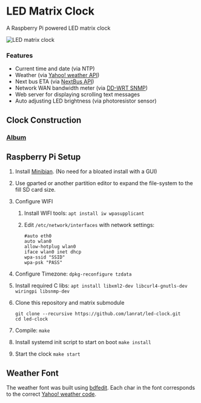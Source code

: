# LED Matrix Clock

A Raspberry Pi powered LED matrix clock

![LED matrix clock](http://i.imgur.com/qxTNKxv.jpg)

### Features
* Current time and date (via NTP)
* Weather (via [Yahoo! weather API](https://developer.yahoo.com/weather/))
* Next bus ETA (via [NextBus API](https://www.nextbus.com/))
* Network WAN bandwidth meter (via [DD-WRT SNMP](http://www.dd-wrt.com/wiki/index.php/SNMP))
* Web server for displaying scrolling text messages
* Auto adjusting LED brightness (via photoresistor sensor)


## Clock Construction
### [Album](http://imgur.com/a/v690h)


## Raspberry Pi Setup
1. Install [Minibian](https://minibianpi.wordpress.com/). (No need for a bloated install with a GUI)
2. Use gparted or another partition editor to expand the file-system to the fill SD card size.
3. Configure WIFI

   1. Install WIFI tools: `apt install iw wpasupplicant`
   2. Edit `/etc/network/interfaces` with network settings:

      ```
      #auto eth0  
      auto wlan0  
      allow-hotplug wlan0  
      iface wlan0 inet dhcp  
      wpa-ssid "SSID"  
      wpa-psk "PASS"
      ```
4. Configure Timezone: `dpkg-reconfigure tzdata`
5. Install required C libs: `apt install libxml2-dev libcurl4-gnutls-dev wiringpi libsnmp-dev`
6. Clone this repository and matrix submodule
   ```
   git clone --recursive https://github.com/lanrat/led-clock.git
   cd led-clock
   ```
7. Compile: `make`
8. Install systemd init script to start on boot `make install`
9. Start the clock `make start`


## Weather Font
The weather font was built using [bdfedit](http://hea-www.harvard.edu/~fine/Tech/bdfedit.html). Each char in the font corresponds to the correct [Yahoo! weather code](https://developer.yahoo.com/weather/documentation.html#codes).